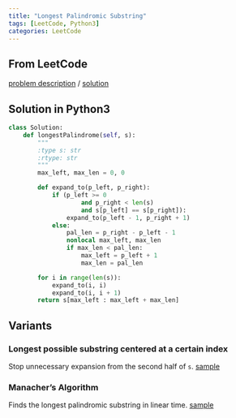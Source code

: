 ```yaml
---
title: "Longest Palindromic Substring"
tags: [LeetCode, Python3]
categories: LeetCode
---
```


## From LeetCode
[problem description](https://leetcode.com/problems/longest-palindromic-substring/description/)
/
[solution](https://leetcode.com/problems/longest-palindromic-substring/solution/#approach-4-expand-around-center)

## Solution in Python3
```python
class Solution:
    def longestPalindrome(self, s):
        """
        :type s: str
        :rtype: str
        """
        max_left, max_len = 0, 0

        def expand_to(p_left, p_right):
            if (p_left >= 0 
                    and p_right < len(s)                    
                    and s[p_left] == s[p_right]):
                expand_to(p_left - 1, p_right + 1)
            else:
                pal_len = p_right - p_left - 1
                nonlocal max_left, max_len
                if max_len < pal_len:
                    max_left = p_left + 1
                    max_len = pal_len

        for i in range(len(s)):
            expand_to(i, i)
            expand_to(i, i + 1)
        return s[max_left : max_left + max_len]
```

## Variants

### Longest possible substring centered at a certain index
Stop unnecessary expansion from the second half of `s`. [sample](https://github.com/csujedihy/lc-all-solutions/blob/master/005.longest-palindromic-substring/longest-palindromic-substring.py)

### Manacher’s Algorithm
Finds the longest palindromic substring in linear time. [sample](https://articles.leetcode.com/longest-palindromic-substring-part-ii/)